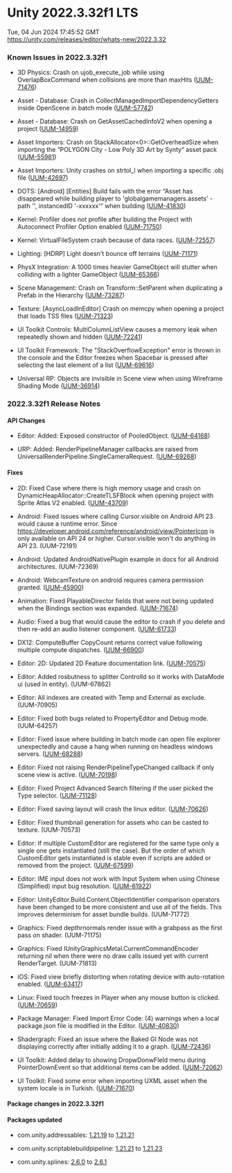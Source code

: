 # Unity 2022.3.32f1 LTS
Tue, 04 Jun 2024 17:45:52 GMT  
https://unity.com/releases/editor/whats-new/2022.3.32

### Known Issues in 2022.3.32f1

- 3D Physics:  Crash on ujob_execute_job while using OverlapBoxCommand when collisions are more than maxHits
    ([UUM-71476](https://issuetracker.unity3d.com/issues/crash-on-ujob-execute-job-while-using-overlapboxcommand-when-collisions-are-more-than-maxhits))

- Asset - Database: Crash in CollectManagedImportDependencyGetters inside OpenScene in batch mode
    ([UUM-57742](https://issuetracker.unity3d.com/issues/crash-in-collectmanagedimportdependencygetters-inside-openscene-in-batch-mode))

- Asset - Database: Crash on GetAssetCachedInfoV2 when opening a project
    ([UUM-14959](https://issuetracker.unity3d.com/issues/crash-on-getassetcachedinfov2-when-opening-a-project))

- Asset Importers: Crash on StackAllocator<0>::GetOverheadSize when importing the “POLYGON City - Low Poly 3D Art by Synty“ asset pack
    ([UUM-55981](https://issuetracker.unity3d.com/issues/crash-on-stackallocator-getoverheadsize-when-importing-the-polygon-city-low-poly-3d-art-by-synty-asset-pack))

- Asset Importers: Unity crashes on strtol_l when importing a specific .obj file
    ([UUM-42697](https://issuetracker.unity3d.com/issues/unity-crashes-on-strtol-l-when-importing-a-specific-obj-file))

- DOTS: [Android] [Entities] Build fails with the error “Asset has disappeared while building player to 'globalgamemanagers.assets' - path '', instancedID '-xxxxxx'“ when building
    ([UUM-41830](https://issuetracker.unity3d.com/issues/android-entities-build-fails-with-the-error-asset-has-disappeared-while-building-player-to-globalgamemanagers-dot-assets-path-instancedid-xxxxxx-when-building))

- Kernel: Profiler does not profile after building the Project with Autoconnect Profiler Option enabled
    ([UUM-71750](https://issuetracker.unity3d.com/issues/profiler-does-not-profile-after-building-the-project-with-autoconnect-profiler-option-enabled))

- Kernel: VirtualFileSystem crash because of data races.
    ([UUM-72557](https://issuetracker.unity3d.com/issues/virtualfilesystem-crash-because-of-data-races))

- Lighting: [HDRP] Light doesn't bounce off terrains
    ([UUM-71171](https://issuetracker.unity3d.com/issues/hdrp-light-doesnt-bounce-off-terrains))

- PhysX Integration: A 1000 times heavier GameObject will stutter when colliding with a lighter GameObject
    ([UUM-65366](https://issuetracker.unity3d.com/issues/a-1000-times-heavier-gameobject-will-stutter-when-colliding-with-a-lighter-gameobject))

- Scene Management: Crash on Transform::SetParent when duplicating a Prefab in the Hierarchy
    ([UUM-73287](https://issuetracker.unity3d.com/issues/crash-on-transform-setparent-when-duplicating-a-prefab-in-the-hierarchy))

- Texture: [AsyncLoadInEditor] Crash on memcpy when opening a project that loads TSS files
    ([UUM-71323](https://issuetracker.unity3d.com/issues/crash-on-memcpy-when-opening-a-project-that-loads-tss-files))

- UI Toolkit Controls: MultiColumnListView causes a memory leak when repeatedly shown and hidden
    ([UUM-72241](https://issuetracker.unity3d.com/issues/multicolumnlistview-causes-a-memory-leak-when-repeatedly-shown-and-hidden))

- UI Toolkit Framework: The "StackOverflowException" error is thrown in the console and the Editor freezes when Spacebar is pressed after selecting the last element of a list
    ([UUM-69616](https://issuetracker.unity3d.com/issues/the-stackoverflowexception-error-is-thrown-in-the-console-and-the-editor-freezes-when-spacebar-is-pressed-after-selecting-the-last-element-of-a-list))

- Universal RP: Objects are invisible in Scene view when using Wireframe Shading Mode
    ([UUM-36914](https://issuetracker.unity3d.com/issues/objects-are-invisible-in-scene-view-when-using-wireframe-shading-mode))



### 2022.3.32f1 Release Notes

#### API Changes

- Editor: Added: Exposed constructor of PooledObject.
    ([UUM-64168](https://issuetracker.unity3d.com/issues/nullreferenceexception-is-thrown-when-implementing-iobjectpool-interface))

- URP: Added: RenderPipelineManager callbacks are raised from UniversalRenderPipeline.SingleCameraRequest.
    ([UUM-69268](https://issuetracker.unity3d.com/issues/urp-universalrenderpipeline-dot-singlecamerarequests-does-not-trigger-renderpipelinemanager-dot-endcontextrendering-for-cameras-rendered-with-the-request))



#### Fixes

- 2D: Fixed Case where there is high memory usage and crash on DynamicHeapAllocator::CreateTLSFBlock when opening project with Sprite Atlas V2 enabled.
    ([UUM-43709](https://issuetracker.unity3d.com/issues/high-memory-usage-and-crash-on-dynamicheapallocator-createtlsfblock-when-opening-project-with-sprite-atlas-v2-enabled))

- Android: Fixed issues where calling Cursor.visible on Android API 23 would cause a runtime error. Since https://developer.android.com/reference/android/view/PointerIcon is only available on API 24 or higher. Cursor.visible won't do anything in API 23.
    (UUM-72191)

- Android: Updated AndroidNativePlugin example in docs for all Android architectures.
    (UUM-72369)

- Android: WebcamTexture on android requires camera permission granted.
    ([UUM-45900](https://issuetracker.unity3d.com/issues/android-webcam-doesnt-render-when-the-app-is-launched-for-the-first-time-on-android))

- Animation: Fixed PlayableDirector fields that were not being updated when the Bindings section was expanded.
    ([UUM-71674](https://issuetracker.unity3d.com/issues/the-playabledirector-component-properties-are-not-being-updated-when-the-bindings-section-is-expanded))

- Audio: Fixed a bug that would cause the editor to crash if you delete and then re-add an audio listener component.
    ([UUM-61733](https://issuetracker.unity3d.com/issues/crash-adding-audiolistener-component-with-onaudiofilterread-crashes-the-editor))

- DX12: ComputeBuffer CopyCount returns correct value following multiple compute dispatches.
    ([UUM-66900](https://issuetracker.unity3d.com/issues/directx-12-copycomputebuffercount-is-getting-a-wrong-value-when-the-resource-transition-is-missing))

- Editor: 2D: Updated 2D Feature documentation link.
    ([UUM-70575](https://issuetracker.unity3d.com/issues/package-manager-feature-quick-start-links-open-up-old-documentation))

- Editor: Added rosbutness to splitter ControlId so it works with DataMode ui \(used in entity\).
    (UUM-67862)

- Editor: All indexes are created with Temp and External as exclude.
    (UUM-70905)

- Editor: Fixed both bugs related to PropertyEditor and Debug mode.
    (UUM-64257)

- Editor: Fixed issue where building in batch mode can open file explorer unexpectedly and cause a hang when running on headless windows servers.
    ([UUM-68288](https://issuetracker.unity3d.com/issues/crash-on-revealinfinder-when-building-a-project-in-headless-mode))

- Editor: Fixed not raising RenderPipelineTypeChanged callback if only scene view is active.
    ([UUM-70198](https://issuetracker.unity3d.com/issues/renderpipelinemanager-dot-activerenderpipelinetypechanged-does-not-detect-changes-when-changing-the-render-pipeline-asset-outside-of-play-mode))

- Editor: Fixed Project Advanced Search filtering if the user picked the Type selector.
    ([UUM-71128](https://issuetracker.unity3d.com/issues/macos-project-browsers-search-by-type-stops-working-after-importing-assets-into-a-project-and-searching-for-types-in-assets))

- Editor: Fixed saving layout will crash the linux editor.
    ([UUM-70626](https://issuetracker.unity3d.com/issues/linux-crash-on-guiview-processinputevent-when-editing-a-gameobject-slash-vfx-graph-or-saving-a-layout))

- Editor: Fixed thumbnail generation for assets who can be casted to texture.
    (UUM-70573)

- Editor: If multiple CustomEditor are registered for the same type only a single one gets instantiated \(still the case\). But the order of which CustomEditor gets instantiated is stable even if scripts are added or removed from the project.
    ([UUM-67599](https://issuetracker.unity3d.com/issues/custom-buttons-of-a-script-in-the-inspector-disappear-when-an-unrelated-script-is-deleted))

- Editor: IME input does not work with Input System when using Chinese \(Simplified\) input bug resolution.
    ([UUM-61922](https://issuetracker.unity3d.com/issues/ime-input-does-not-work-with-input-system-when-using-chinese-simplified-input))

- Editor: UnityEditor.Build.Content.ObjectIdentifier comparison operators have been changed to be more consistent and use all of the fields. This improves determinism for asset bundle builds.
    (UUM-71772)

- Graphics: Fixed depthrnormals render issue with a grabpass as the first pass on shader.
    (UUM-71175)

- Graphics: Fixed IUnityGraphicsMetal.CurrentCommandEncoder returning nil when there were no draw calls issued yet with current RenderTarget.
    (UUM-71813)

- iOS: Fixed view briefly distorting when rotating device with auto-rotation enabled.
    ([UUM-63417](https://issuetracker.unity3d.com/issues/visual-jumps-slash-screen-stretching-occurs-during-rotation-when-using-unityframework))

- Linux: Fixed touch freezes in Player when any mouse button is clicked.
    ([UUM-70659](https://issuetracker.unity3d.com/issues/linux-touch-freezes-in-player-when-any-mouse-button-is-clicked))

- Package Manager: Fixed Import Error Code: \(4\) warnings when a local package.json file is modified in the Editor.
    ([UUM-40830](https://issuetracker.unity3d.com/issues/import-error-code-4-warnings-are-infinitely-thrown-when-selecting-local-packages-modified-json-file))

- Shadergraph: Fixed an issue where the Baked GI Node was not displaying correctly after initially adding it to a graph.
    ([UUM-72436](https://issuetracker.unity3d.com/issues/sg-baked-gi-node-doesnt-have-inputs-on-creation))

- UI Toolkit: Added delay to showing DropwDonwFIeld menu during PointerDownEvent so that additional items can be added.
    ([UUM-72062](https://issuetracker.unity3d.com/issues/dropdownfield-options-added-with-pointerdownevent-are-not-shown-when-clicking-the-dropddownfield-for-the-first-time))

- UI Toolkit: Fixed some error when importing UXML asset when the system locale is in Turkish.
    ([UUM-71670](https://issuetracker.unity3d.com/issues/trying-to-read-value-of-type-dimension-while-reading-a-value-of-type-enum-is-thrown-when-the-system-language-is-set-to-turkish))




#### Package changes in 2022.3.32f1

#### Packages updated

- com.unity.addressables: [1.21.19](https://docs.unity3d.com/Packages/com.unity.addressables@1.21//changelog/CHANGELOG.html) to [1.21.21](https://docs.unity3d.com/Packages/com.unity.addressables@1.21//changelog/CHANGELOG.html)

- com.unity.scriptablebuildpipeline: [1.21.21](https://docs.unity3d.com/Packages/com.unity.scriptablebuildpipeline@1.21//changelog/CHANGELOG.html) to [1.21.23](https://docs.unity3d.com/Packages/com.unity.scriptablebuildpipeline@1.21//changelog/CHANGELOG.html)

- com.unity.splines: [2.6.0](https://docs.unity3d.com/Packages/com.unity.splines@2.6//changelog/CHANGELOG.html) to [2.6.1](https://docs.unity3d.com/Packages/com.unity.splines@2.6//changelog/CHANGELOG.html)